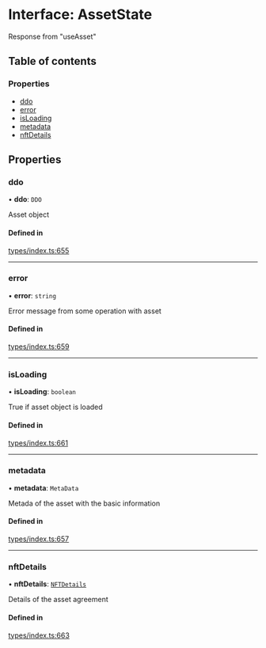 # Interface: AssetState

Response from "useAsset"

## Table of contents

### Properties

- [ddo](AssetState.md#ddo)
- [error](AssetState.md#error)
- [isLoading](AssetState.md#isloading)
- [metadata](AssetState.md#metadata)
- [nftDetails](AssetState.md#nftdetails)

## Properties

### ddo

• **ddo**: `DDO`

Asset object

#### Defined in

[types/index.ts:655](https://github.com/nevermined-io/react-components/blob/01310ab/catalog/src/types/index.ts#L655)

___

### error

• **error**: `string`

Error message from some operation with asset

#### Defined in

[types/index.ts:659](https://github.com/nevermined-io/react-components/blob/01310ab/catalog/src/types/index.ts#L659)

___

### isLoading

• **isLoading**: `boolean`

True if asset object is loaded

#### Defined in

[types/index.ts:661](https://github.com/nevermined-io/react-components/blob/01310ab/catalog/src/types/index.ts#L661)

___

### metadata

• **metadata**: `MetaData`

Metada of the asset with the basic information

#### Defined in

[types/index.ts:657](https://github.com/nevermined-io/react-components/blob/01310ab/catalog/src/types/index.ts#L657)

___

### nftDetails

• **nftDetails**: [`NFTDetails`](NFTDetails.md)

Details of the asset agreement

#### Defined in

[types/index.ts:663](https://github.com/nevermined-io/react-components/blob/01310ab/catalog/src/types/index.ts#L663)
